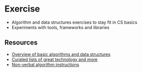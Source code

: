 # Exercise

* Algorithm and data structures exercises to stay fit in CS basics
* Experiments with tools, frameworks and libraries

## Resources

* [Overview of basic algorithms and data structures](https://github.com/jbhattac/interviews)
* [Curated lists of great technology and more](https://github.com/paulcarroty/awesome)
* [Non-verbal algorithm instructions](https://idea-instructions.com)

